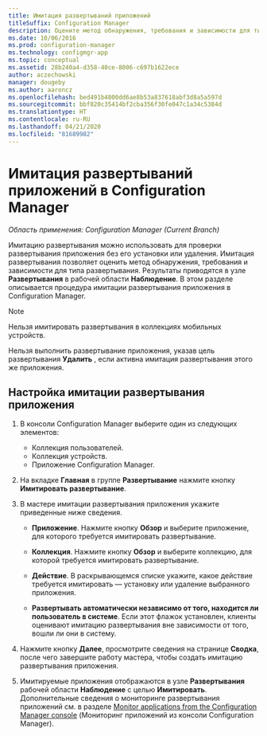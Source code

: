 ```yaml
---
title: Имитация развертываний приложений
titleSuffix: Configuration Manager
description: Оцените метод обнаружения, требования и зависимости для типа развертывания, не устанавливая приложение.
ms.date: 10/06/2016
ms.prod: configuration-manager
ms.technology: configmgr-app
ms.topic: conceptual
ms.assetid: 28b240a4-d358-40ce-8006-c697b1622ece
author: aczechowski
manager: dougeby
ms.author: aaroncz
ms.openlocfilehash: bed491b4800dd6ae8b53a837618abf3d8a5a597d
ms.sourcegitcommit: bbf820c35414bf2cba356f30fe047c1a34c5384d
ms.translationtype: HT
ms.contentlocale: ru-RU
ms.lasthandoff: 04/21/2020
ms.locfileid: "81689982"
---
```

# <a name="simulate-application-deployments-with-configuration-manager"></a>Имитация развертываний приложений в Configuration Manager

*Область применения: Configuration Manager (Current Branch)*

Имитацию развертывания можно использовать для проверки развертывания приложения без его установки или удаления. Имитация развертывания позволяет оценить метод обнаружения, требования и зависимости для типа развертывания. Результаты приводятся в узле **Развертывания** в рабочей области **Наблюдение**. В этом разделе описывается процедура имитации развертывания приложения в Configuration Manager.  

> [!NOTE]  
> Нельзя имитировать развертывания в коллекциях мобильных устройств.  
>   
> Нельзя выполнить развертывание приложения, указав цель развертывания **Удалить** , если активна имитация развертывания этого же приложения.  

## <a name="configure-a-simulated-application-deployment"></a>Настройка имитации развертывания приложения

1.  В консоли Configuration Manager выберите один из следующих элементов:  
    -   Коллекция пользователей.  
    -   Коллекция устройств.  
    -   Приложение Configuration Manager.  

2.  На вкладке **Главная** в группе **Развертывание** нажмите кнопку **Имитировать развертывание**.  

3.  В мастере имитации развертывания приложения укажите приведенные ниже сведения.  

    -   **Приложение**. Нажмите кнопку **Обзор** и выберите приложение, для которого требуется имитировать развертывание.  

    -   **Коллекция**. Нажмите кнопку **Обзор** и выберите коллекцию, для которой требуется имитировать развертывание.  

    -   **Действие**. В раскрывающемся списке укажите, какое действие требуется имитировать — установку или удаление выбранного приложения.  

    -   **Развертывать автоматически независимо от того, находится ли пользователь в системе**. Если этот флажок установлен, клиенты оценивают имитацию развертывания вне зависимости от того, вошли ли они в систему.  

4.  Нажмите кнопку **Далее**, просмотрите сведения на странице **Сводка**, после чего завершите работу мастера, чтобы создать имитацию развертывания приложения.  

5.  Имитируемые приложения отображаются в узле **Развертывания** рабочей области **Наблюдение** с целью **Имитировать**. Дополнительные сведения о мониторинге развертывания приложений см. в разделе [Monitor applications from the Configuration Manager console](../../apps/deploy-use/monitor-applications-from-the-console.md) (Мониторинг приложений из консоли Configuration Manager).  
